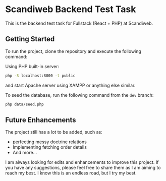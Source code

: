 # Scandiweb Backend Test Task

This is the backend test task for Fullstack (React + PHP) at Scandiweb.

## Getting Started

To run the project, clone the repository and execute the following command:

Using PHP built-in server:
```bash
php -S localhost:8000 -t public
```

and start Apache server using XAMPP or anything else similar.

To seed the database, run the following command from the `dev` branch:
```bash
php data/seed.php
```

## Future Enhancements

The project still has a lot to be added, such as:
- perfecting messy doctrine relations
- Implementing fetching order details
- And more...

I am always looking for edits and enhancements to improve this project. If you have any suggestions, please feel free to share them as I am aiming to reach my best. I know this is an endless road, but I try my best.
